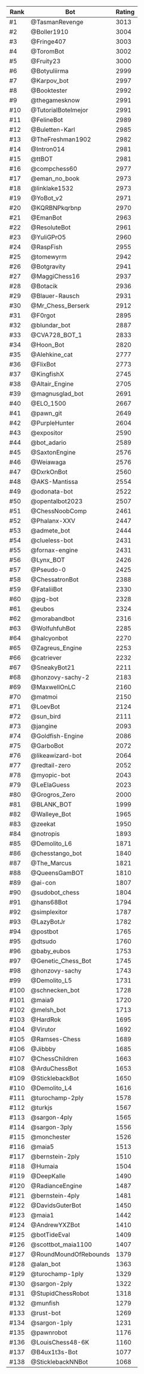 Rank|Bot|Rating
---|---|---
#1|@TasmanRevenge|3013
#2|@Boller1910|3004
#3|@Fringe407|3003
#4|@ToromBot|3002
#5|@Fruity23|3000
#6|@Botyuliirma|2999
#7|@Karpov_bot|2997
#8|@Booktester|2992
#9|@thegamesknow|2991
#10|@TutorialBotelmejor|2991
#11|@FelineBot|2989
#12|@Buletten-Karl|2985
#13|@TheFreshman1902|2982
#14|@Intron014|2981
#15|@ttBOT|2981
#16|@compchess60|2977
#17|@eman_no_book|2973
#18|@linklake1532|2973
#19|@YoBot_v2|2971
#20|@KQRBNPkqrbnp|2970
#21|@EmanBot|2963
#22|@ResoluteBot|2961
#23|@YuliGPrO5|2960
#24|@RaspFish|2955
#25|@tomewyrm|2942
#26|@Botgravity|2941
#27|@MaggiChess16|2937
#28|@Botacik|2936
#29|@Blauer-Rausch|2931
#30|@Mr_Chess_Berserk|2912
#31|@F0rgot|2895
#32|@blundar_bot|2887
#33|@CVA728_BOT_1|2833
#34|@Hoon_Bot|2820
#35|@Alehkine_cat|2777
#36|@FlixBot|2773
#37|@KingfishX|2745
#38|@Altair_Engine|2705
#39|@magnusglad_bot|2691
#40|@ELO_1500|2667
#41|@pawn_git|2649
#42|@PurpleHunter|2604
#43|@expositor|2590
#44|@bot_adario|2589
#45|@SaxtonEngine|2576
#46|@Weiawaga|2576
#47|@DxrkOnBot|2560
#48|@AKS-Mantissa|2554
#49|@odonata-bot|2522
#50|@opentalbot2023|2507
#51|@ChessNoobComp|2461
#52|@Phalanx-XXV|2447
#53|@admete_bot|2444
#54|@clueless-bot|2431
#55|@fornax-engine|2431
#56|@Lynx_BOT|2426
#57|@Pseudo-0|2425
#58|@ChessatronBot|2388
#59|@FataliiBot|2330
#60|@jpg-bot|2328
#61|@eubos|2324
#62|@morabandbot|2316
#63|@WolfuhfuhBot|2285
#64|@halcyonbot|2270
#65|@Zagreus_Engine|2253
#66|@catriever|2232
#67|@SneakyBot21|2211
#68|@honzovy-sachy-2|2183
#69|@MaxwellOnLC|2160
#70|@matmoi|2150
#71|@LoevBot|2124
#72|@sun_bird|2111
#73|@jangine|2093
#74|@Goldfish-Engine|2086
#75|@GarboBot|2072
#76|@likeawizard-bot|2064
#77|@redtail-zero|2052
#78|@myopic-bot|2043
#79|@LeElaGuess|2023
#80|@Grogros_Zero|2000
#81|@BLANK_BOT|1999
#82|@Walleye_Bot|1965
#83|@zeekat|1950
#84|@notropis|1893
#85|@Demolito_L6|1871
#86|@chesstango_bot|1840
#87|@The_Marcus|1821
#88|@QueensGamBOT|1810
#89|@ai-con|1807
#90|@sudobot_chess|1804
#91|@hans68Bot|1794
#92|@simplexitor|1787
#93|@LazyBotJr|1782
#94|@postbot|1765
#95|@dtsudo|1760
#96|@baby_eubos|1753
#97|@Genetic_Chess_Bot|1745
#98|@honzovy-sachy|1743
#99|@Demolito_L5|1731
#100|@schnecken_bot|1728
#101|@maia9|1720
#102|@melsh_bot|1713
#103|@HardRok|1695
#104|@Virutor|1692
#105|@Ramses-Chess|1689
#106|@Jibbby|1685
#107|@ChessChildren|1663
#108|@ArduChessBot|1653
#109|@SticklebackBot|1650
#110|@Demolito_L4|1616
#111|@turochamp-2ply|1578
#112|@turkjs|1567
#113|@sargon-4ply|1565
#114|@sargon-3ply|1556
#115|@monchester|1526
#116|@maia5|1513
#117|@bernstein-2ply|1510
#118|@Humaia|1504
#119|@DeepKalle|1490
#120|@RadianceEngine|1487
#121|@bernstein-4ply|1481
#122|@DavidsGuterBot|1450
#123|@maia1|1442
#124|@AndrewYXZBot|1410
#125|@botTideEval|1409
#126|@scottbot_maia1100|1407
#127|@RoundMoundOfRebounds|1379
#128|@alan_bot|1363
#129|@turochamp-1ply|1329
#130|@sargon-2ply|1322
#131|@StupidChessRobot|1318
#132|@munfish|1279
#133|@rust-bot|1269
#134|@sargon-1ply|1231
#135|@pawnrobot|1176
#136|@LouisChess48-6K|1160
#137|@B4ux1t3s-Bot|1077
#138|@SticklebackNNBot|1068
